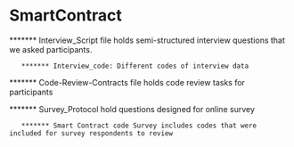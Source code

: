 # SmartContract

******* Interview_Script file holds semi-structured interview questions that we asked participants.

       ******* Interview_code: Different codes of interview data 

******* Code-Review-Contracts file holds code review tasks for participants 

******* Survey_Protocol hold questions designed for online survey

       ******* Smart Contract code Survey includes codes that were included for survey respondents to review



